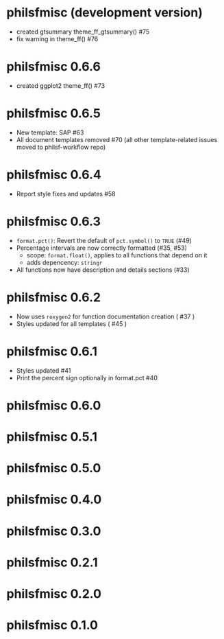 # philsfmisc (development version)

- created gtsummary theme_ff_gtsummary() #75
- fix warning in theme_ff() #76

# philsfmisc 0.6.6

- created ggplot2 theme_ff() #73

# philsfmisc 0.6.5

- New template: SAP #63
- All document templates removed #70 (all other template-related issues moved to philsf-workflow repo)

# philsfmisc 0.6.4

- Report style fixes and updates #58

# philsfmisc 0.6.3

- `format.pct()`: Revert the default of `pct.symbol()` to `TRUE` (#49)
- Percentage intervals are now correctly formatted (#35, #53)
  - scope: `format.float()`, applies to all functions that depend on it
  - adds depencency: `stringr`
- All functions now have description and details sections (#33)

# philsfmisc 0.6.2

- Now uses `roxygen2` for function documentation creation ( #37 )
- Styles updated for all templates ( #45 )

# philsfmisc 0.6.1

- Styles updated #41
- Print the percent sign optionally in format.pct #40

# philsfmisc 0.6.0

# philsfmisc 0.5.1

# philsfmisc 0.5.0

# philsfmisc 0.4.0

# philsfmisc 0.3.0

# philsfmisc 0.2.1

# philsfmisc 0.2.0

# philsfmisc 0.1.0
